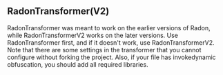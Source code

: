 ## RadonTransformer(V2)
RadonTransformer was meant to work on the earlier versions of Radon, while RadonTransformerV2 works on the later versions. Use RadonTransformer first, and if it doesn't work, use RadonTransformerV2. Note that there are some settings in the transformer that you cannot configure without forking the project. Also, if your file has invokedynamic obfuscation, you should add all required libraries.